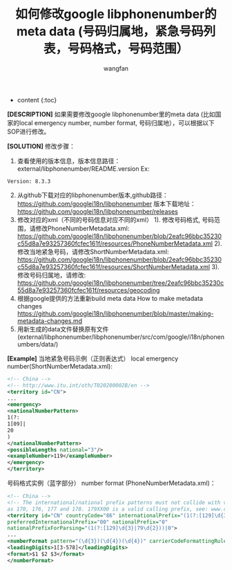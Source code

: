 ﻿---
layout: post
title:  如何修改google libphonenumber的meta data (号码归属地，紧急号码列表，号码格式，号码范围）
categories: Android
tags:   libphonenumber
author: wangfan
---

* content
{:toc}

**[DESCRIPTION]**
 如果需要修改google libphonenumber里的meta data (比如国家的local emergency number, number format, 号码归属地），可以根据以下SOP进行修改。
 
**[SOLUTION]**
修改步骤：
1. 查看使用的版本信息，版本信息路径：external/libphonenumber/README.version
    Ex:
```
Version: 8.3.3
```

2. 从github下载对应的libphonenumber版本,github路径：https://github.com/googlei18n/libphonenumber
版本下载地址：https://github.com/googlei18n/libphonenumber/releases
3. 修改对应的xml（不同的号码信息对应不同的xml）
1). 修改号码格式, 号码范围，请修改PhoneNumberMetadata.xml: https://github.com/googlei18n/libphonenumber/blob/2eafc96bbc35230c55d8a7e93257360fcfec161f/resources/PhoneNumberMetadata.xml
2). 修改当地紧急号码，请修改ShortNumberMetadata.xml: https://github.com/googlei18n/libphonenumber/blob/2eafc96bbc35230c55d8a7e93257360fcfec161f/resources/ShortNumberMetadata.xml
3). 修改号码归属地，请修改: https://github.com/googlei18n/libphonenumber/tree/2eafc96bbc35230c55d8a7e93257360fcfec161f/resources/geocoding
4. 根据google提供的方法重新build meta data
How to make metadata changes
https://github.com/googlei18n/libphonenumber/blob/master/making-metadata-changes.md
5. 用新生成的data文件替换原有文件 (external/libphonenumber/libphonenumber/src/com/google/i18n/phonenumbers/data/)
 
**[Example]**
当地紧急号码示例（正则表达式）
local emergency number(ShortNumberMetadata.xml):

```xml
<!-- China -->
<!-- http://www.itu.int/oth/T020200002B/en -->
<territory id="CN">
...
<emergency>
<nationalNumberPattern>
1(?:
1[09]|
20
)
</nationalNumberPattern>
<possibleLengths national="3"/>
<exampleNumber>119</exampleNumber>
</emergency>
</territory>
```
号码格式实例（蓝字部分）
number format (PhoneNumberMetadata.xml)：

```xml
<!-- China -->
<!-- The international/national prefix patterns must not collide with valid prefixes such
as 170, 176, 177 and 178. 179XX00 is a valid calling prefix, see: www.chahaoba.com/179 -->
<territory id="CN" countryCode="86" internationalPrefix="(1(?:[129]\d{3}|79\d{2}))?00"
preferredInternationalPrefix="00" nationalPrefix="0"
nationalPrefixForParsing="(1(?:[129]\d{3}|79\d{2}))|0">
...
<numberFormat pattern="(\d{3})(\d{4})(\d{4})" carrierCodeFormattingRule="$CC $FG">
<leadingDigits>1[3-578]</leadingDigits>
<format>$1 $2 $3</format>
</numberFormat>
```


